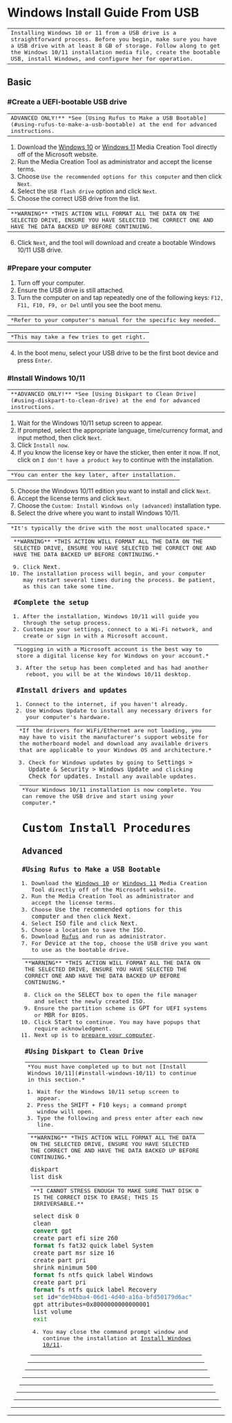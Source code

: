 # Windows Install Guide From USB

<table><tr><td><samp>Installing Windows 10 or 11 from a USB drive is a straightforward process. Before you begin, make sure you have a USB drive with at least 8 GB of storage. Follow along to get the Windows 10/11 installation media file, create the bootable USB, install Windows, and configure her for operation.</samp></td></tr></table>

## Basic

### #Create a UEFI-bootable USB drive

<table><tr><td><samp>ADVANCED ONLY!** *See [<kbd>Using Rufus to Make a USB Bootable</kbd>](#using-rufus-to-make-a-usb-bootable) at the end for advanced instructions.</samp></td></tr></table>

1. Download the [Windows 10](https://www.microsoft.com/en-us/software-download/windows10) or [Windows 11](https://www.microsoft.com/en-us/software-download/windows11) Media Creation Tool directly off of the Microsoft website.
2. Run the Media Creation Tool as administrator and accept the license terms.
3. Choose `Use the recommended options for this computer` and then click `Next`.
4. Select the `USB flash drive` option and click `Next`.
5. Choose the correct USB drive from the list.

<table><tr><td><samp> **WARNING** *THIS ACTION WILL FORMAT ALL THE DATA ON THE SELECTED DRIVE, ENSURE YOU HAVE SELECTED THE CORRECT ONE AND HAVE THE DATA BACKED UP BEFORE CONTINUING.</samp></td></tr></table>

6. Click `Next`, and the tool will download and create a bootable Windows 10/11 USB drive.

### #Prepare your computer

1. Turn off your computer.
2. Ensure the USB drive is still attached.
3. Turn the computer on and tap repeatedly one of the following keys: `F12, F11, F10, F9, or Del` until you see the boot menu.

<table><tr><td><samp> *Refer to your computer's manual for the specific key needed.</samp></td></tr></table>

<table><tr><td><samp>*This may take a few tries to get right.</samp></td></tr></table>

4. In the boot menu, select your USB drive to be the first boot device and press `Enter`.

### #Install Windows 10/11

<table><tr><td><samp>**ADVANCED ONLY!** *See [Using Diskpart to Clean Drive](#using-diskpart-to-clean-drive) at the end for advanced instructions.</samp></td></tr></table>

1. Wait for the Windows 10/11 setup screen to appear.
2. If prompted, select the appropriate language, time/currency format, and input method, then click `Next`.
3. Click `Install now`.
4. If you know the license key or have the sticker, then enter it now. If not, click on `I don't have a product key` to continue with the installation.

<table><tr><td><samp> *You can enter the key later, after installation.</samp></td></tr></table>

5. Choose the Windows 10/11 edition you want to install and click `Next`.
6. Accept the license terms and click `Next`.
7. Choose the `Custom: Install Windows only (advanced)` installation type.
8. Select the drive where you want to install Windows 10/11.

<table><tr><td><samp> *It's typically the drive with the most unallocated space.*

<table><tr><td><samp> **WARNING** *THIS ACTION WILL FORMAT ALL THE DATA ON THE SELECTED DRIVE, ENSURE YOU HAVE SELECTED THE CORRECT ONE AND HAVE THE DATA BACKED UP BEFORE CONTINUING.*

9. Click `Next`.
10. The installation process will begin, and your computer may restart several times during the process. Be patient, as this can take some time.

### #Complete the setup

1. After the installation, Windows 10/11 will guide you through the setup process.
2. Customize your settings, connect to a Wi-Fi network, and create or sign in with a Microsoft account.

<table><tr><td><samp> *Logging in with a Microsoft account is the best way to store a digital license key for Windows on your account.*

3. After the setup has been completed and has had another reboot, you will be at the Windows 10/11 desktop.

### #Install drivers and updates

1. Connect to the internet, if you haven't already.
2. Use Windows Update to install any necessary drivers for your computer's hardware.

<table><tr><td><samp>*If the drivers for WiFi/Ethernet are not loading, you may have to visit the manufacturer's support website for the motherboard model and download any available drivers that are applicable to your Windows OS and architecture.*

3. Check for Windows updates by going to `Settings > Update & Security > Windows Update` and clicking `Check for updates`. Install any available updates.

<table><tr><td><samp> *Your Windows 10/11 installation is now complete. You can remove the USB drive and start using your computer.*

# Custom Install Procedures

## Advanced

### #Using Rufus to Make a USB Bootable

1. Download the [Windows 10](https://www.microsoft.com/en-us/software-download/windows10) or [Windows 11](https://www.microsoft.com/en-us/software-download/windows11) Media Creation Tool directly off of the Microsoft website.
2. Run the Media Creation Tool as administrator and accept the license terms.
3. Choose `Use the recommended options for this computer` and then click `Next`.
4. Select `ISO file` and click `Next`.
5. Choose a location to save the ISO.
6. Download [Rufus](https://rufus.ie/en/) and run as administrator.
7. For `Device` at the top, choose the USB drive you want to use as the bootable drive.

<table><tr><td><samp> **WARNING** *THIS ACTION WILL FORMAT ALL THE DATA ON THE SELECTED DRIVE, ENSURE YOU HAVE SELECTED THE CORRECT ONE AND HAVE THE DATA BACKED UP BEFORE CONTINUING.*

8. Click on the `SELECT` box to open the file manager and select the newly created ISO.
9. Ensure the partition scheme is `GPT` for UEFI systems or `MBR` for BIOS.
10. Click `Start` to continue. You may have popups that require acknowledgment.
11. Next up is to [prepare your computer](#prepare-your-computer).

### #Using Diskpart to Clean Drive

<table><tr><td><samp> *You must have completed up to but not [Install Windows 10/11](#install-windows-10/11) to continue in this section.*

1. Wait for the Windows 10/11 setup screen to appear.
2. Press the `SHIFT` + `F10` keys; a command prompt window will open.
3. Type the following and press enter after each new line.

<table><tr><td><samp> **WARNING** *THIS ACTION WILL FORMAT ALL THE DATA ON THE SELECTED DRIVE, ENSURE YOU HAVE SELECTED THE CORRECT ONE AND HAVE THE DATA BACKED UP BEFORE CONTINUING.*

```cmd
diskpart
list disk
```

<table><tr><td><samp> **I CANNOT STRESS ENOUGH TO MAKE SURE THAT DISK 0 IS THE CORRECT DISK TO ERASE; THIS IS IRRIVERSABLE.**

```cmd
select disk 0
clean
convert gpt
create part efi size 260
format fs fat32 quick label System
create part msr size 16
create part pri
shrink minimum 500
format fs ntfs quick label Windows 
create part pri
format fs ntfs quick label Recovery
set id="de94bba4-06d1-4d40-a16a-bfd50179d6ac"
gpt attributes=0x8000000000000001
list volume
exit
```

4. You may close the command prompt window and continue the installation at [Install Windows 10/11](#install-windows-10/11).
